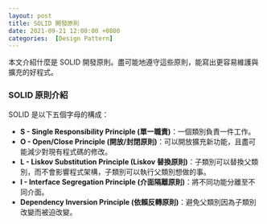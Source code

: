 ```yaml
---
layout: post
title: SOLID 開發原則
date: 2021-09-21 12:00:00 +0800
categories:  [Design Pattern]
--- 
```


本文介紹什麼是 SOLID 開發原則。盡可能地遵守這些原則，能寫出更容易維護與擴充的好程式。

### SOLID 原則介紹

SOLID 是以下五個字母的構成：

- **S - Single Responsibility Principle (單一職責)**：一個類別負責一件工作。
- **O - Open/Close Principle (開放/封閉原則)**：可以開放擴充新功能，且盡可能減少對現有程式碼的修改​。
- **L - Liskov Substitution Principle (Liskov 替換原則)**：子類別可以替換父類別，​而不會影響程式架構，子類別可以執行父類別想做的事。
- **I - Interface Segregation Principle (介面隔離原則)**：將不同功能分離至不同介面​。
- **Dependency Inversion Principle (依賴反轉原則)**：避免父類別因為子類別改變而被迫改變。

